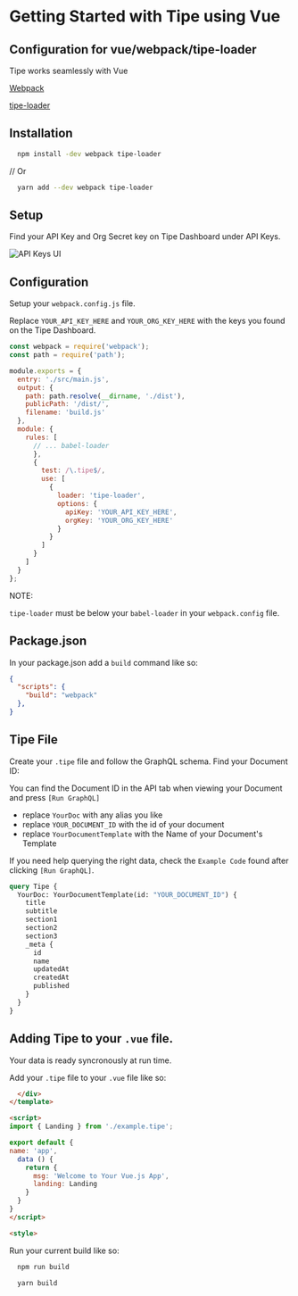 # Getting Started with Tipe using Vue

## Configuration for vue/webpack/tipe-loader
Tipe works seamlessly with Vue

[Webpack](https://webpack.js.org)

[tipe-loader](https://github.com/tipeio/tipe-loader)

## Installation

```bash
  npm install -dev webpack tipe-loader
```
// Or
```bash
  yarn add --dev webpack tipe-loader
```
## Setup
Find your API Key and Org Secret key on Tipe Dashboard under API Keys.

![API Keys UI](https://s3.amazonaws.com/tipe-images/API-keys-info.png)

## Configuration
Setup your `webpack.config.js` file.

Replace `YOUR_API_KEY_HERE` and `YOUR_ORG_KEY_HERE` with the keys you found on the Tipe Dashboard.

```js
const webpack = require('webpack');
const path = require('path');

module.exports = {
  entry: './src/main.js',
  output: {
    path: path.resolve(__dirname, './dist'),
    publicPath: '/dist/',
    filename: 'build.js'
  },
  module: {
    rules: [
      // ... babel-loader
      },
      {
        test: /\.tipe$/,
        use: [
          {
            loader: 'tipe-loader',
            options: {
              apiKey: 'YOUR_API_KEY_HERE',
              orgKey: 'YOUR_ORG_KEY_HERE'
            }
          }
        ]
      }
    ]
  }
};
```
NOTE:

`tipe-loader` must be below your `babel-loader` in your `webpack.config` file.

## Package.json
In your package.json add a `build` command like so:
```json
{
  "scripts": {
    "build": "webpack"
  },
}
```

## Tipe File
Create your `.tipe` file and follow the GraphQL schema.
Find your Document ID:

You can find the Document ID in the API tab when viewing your Document and press `[Run GraphQL]`

* replace `YourDoc` with any alias you like
* replace `YOUR_DOCUMENT_ID` with the id of your document
* replace `YourDocumentTemplate` with the Name of your Document's Template

If you need help querying the right data, check the `Example Code` found after clicking `[Run GraphQL]`.

```graphQL
query Tipe {
  YourDoc: YourDocumentTemplate(id: "YOUR_DOCUMENT_ID") {
    title
    subtitle
    section1
    section2
    section3
    _meta {
      id
      name
      updatedAt
      createdAt
      published
    }
  }
}
```
## Adding Tipe to your `.vue` file.

Your data is ready syncronously at run time.

Add your `.tipe` file to your `.vue` file like so:

```html
  </div>
</template>

<script>
import { Landing } from './example.tipe';

export default {
name: 'app',
  data () {
    return {
      msg: 'Welcome to Your Vue.js App',
      landing: Landing
    }
  }
}
</script>

<style>
```

Run your current build like so:

```bash
  npm run build
```
```bash
  yarn build
```
